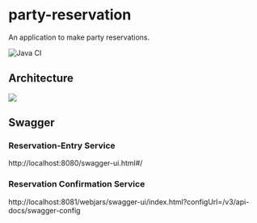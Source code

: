 # party-reservation
An application to make party reservations.

![Java CI](https://github.com/Artemas-Muzanenhamo/party-reservation/workflows/Java%20CI/badge.svg?branch=develop)

## Architecture
<img src="https://user-images.githubusercontent.com/29547780/91648722-e94c2e80-ea62-11ea-8e1c-5157bc36b6db.png"/>

## Swagger

### Reservation-Entry Service
http://localhost:8080/swagger-ui.html#/

### Reservation Confirmation Service
http://localhost:8081/webjars/swagger-ui/index.html?configUrl=/v3/api-docs/swagger-config
## 
